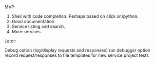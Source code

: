 MVP:

1. Shell with code completion. Perhaps based on click or ipython.
2. Good documentation.
3. Service listing and search. 
4. More services.


Later:

Debug option (log/display requests and responses)
run debugger option
record request/responses to file
templates for new service project
tests
